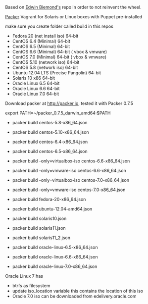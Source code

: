 Based on [Edwin Biemond's](https://github.com/biemond/packer-vagrant-builder) repo in order to not reinvent the wheel.

[Packer](http://packer.io) Vagrant for Solaris or Linux boxes with Puppet pre-installed

make sure you create folder called build in this repos

* Fedora 20 (net install iso) 64-bit
* CentOS 6.4 (Minimal) 64-bit
* CentOS 6.5 (Minimal) 64-bit
* CentOS 6.6 (Minimal) 64-bit ( vbox & vmware)
* CentOS 7.0 (Minimal) 64-bit ( vbox & vmware)
* CentOS 5.10 (network iso) 64-bit
* CentOS 5.8 (network iso) 64-bit
* Ubuntu 12.04 LTS (Precise Pangolin) 64-bit
* Solaris 10 x86 64-bit
* Oracle Linux 6.5 64-bit
* Oracle Linux 6.6 64-bit
* Oracle Linux 7.0 64-bit

Download packer at http://packer.io, tested it with Packer 0.7.5

export PATH=~/packer_0.7.5_darwin_amd64:$PATH

* packer build centos-5.8-x86_64.json
* packer build centos-5.10-x86_64.json
* packer build centos-6.4-x86_64.json
* packer build centos-6.5-x86_64.json

* packer build -only=virtualbox-iso centos-6.6-x86_64.json
* packer build -only=vmware-iso centos-6.6-x86_64.json

* packer build -only=virtualbox-iso centos-7.0-x86_64.json
* packer build -only=vmware-iso centos-7.0-x86_64.json

* packer build fedora-20-x86_64.json
* packer build ubuntu-12.04-amd64.json

* packer build solaris10.json
* packer build solaris11.json
* packer build solaris11_2.json

* packer build oracle-linux-6.5-x86_64.json
* packer build oracle-linux-6.6-x86_64.json
* packer build oracle-linux-7.0-x86_64.json

Oracle Linux 7 has
- btrfs as filesystem
- update iso_location variable this contains the location of this iso
- Oracle 7.0 iso can be downloaded from edelivery.oracle.com

